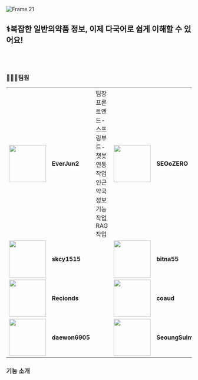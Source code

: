 ![Frame 21](https://github.com/user-attachments/assets/8d038528-786c-4169-9b8b-f7a7c19700ca)

## ⚕️복잡한 일반의약품 정보, 이제 다국어로 쉽게 이해할 수 있어요!
<br><br>
### 🧑‍🤝‍🧑팀원
<table>
  <tr>
    <td><img src = https://avatars.githubusercontent.com/u/156490146?v=4 style = width:100px></td>
    <td><b>EverJun2</b></td>
    <td>팀장<br>프론트엔드-스프링부트-챗봇 연동작업<br>인근 약국 정보기능 작업<br>RAG 작업</td>
    <td><img src = https://avatars.githubusercontent.com/u/186993483?v=4 style = width:100px></td>
    <td><b>SEOoZERO</b></td>
    <td></td>
  </tr>
  <tr>
    <td><img src = https://avatars.githubusercontent.com/u/140364849?v=4 style = width:100px></td>
    <td><b>skcy1515</b></td>
    <td></td>
    <td><img src = https://avatars.githubusercontent.com/u/168561991?v=4 style = width:100px></td>
    <td><b>bitna55</b></td>
    <td></td>
  </tr>
  <tr>
    <td><img src = https://avatars.githubusercontent.com/u/56007790?v=4 style = width:100px></td>
    <td><b>Recionds</b></td>
    <td></td>
    <td><img src = https://avatars.githubusercontent.com/u/92618083?v=4 style = width:100px></td>
    <td><b>coaud</b></td>
    <td></td>
  </tr>
 <tr>
    <td><img src = https://avatars.githubusercontent.com/u/173859650?v=4 style = width:100px></td>
    <td><b>daewon6905</b></td>
    <td></td>
    <td><img src = https://avatars.githubusercontent.com/u/137850463?v=4 style = width:100px></td>
    <td><b>SeoungSuIm</b></td>
    <td></td>
  </tr>
</table>

### 기능 소개



